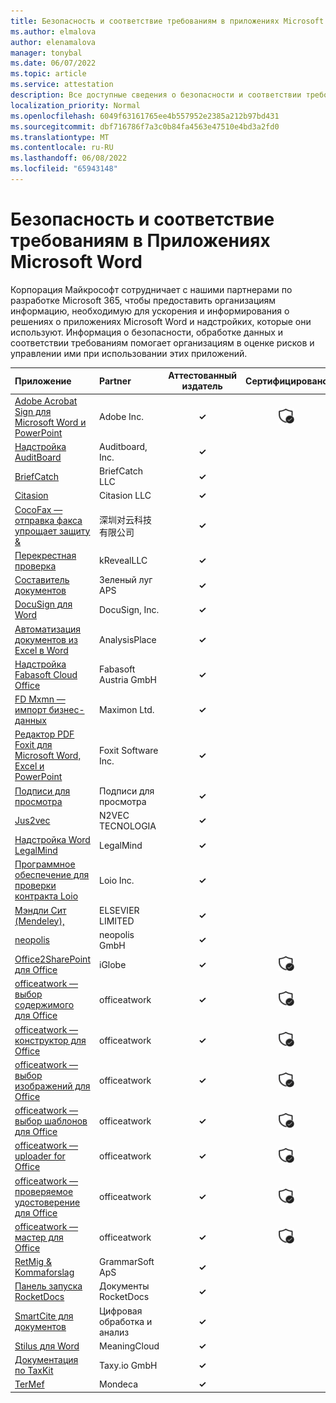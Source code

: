 ```yaml
---
title: Безопасность и соответствие требованиям в приложениях Microsoft Word — все приложения
ms.author: elmalova
author: elenamalova
manager: tonybal
ms.date: 06/07/2022
ms.topic: article
ms.service: attestation
description: Все доступные сведения о безопасности и соответствии требованиям для всех приложений Microsoft Word.
localization_priority: Normal
ms.openlocfilehash: 6049f63161765ee4b557952e2385a212b97bd431
ms.sourcegitcommit: dbf716786f7a3c0b84fa4563e47510e4bd3a2fd0
ms.translationtype: MT
ms.contentlocale: ru-RU
ms.lasthandoff: 06/08/2022
ms.locfileid: "65943148"
---
```

# <a name="microsoft-word-apps-security-and-compliance"></a>Безопасность и соответствие требованиям в Приложениях Microsoft Word

Корпорация Майкрософт сотрудничает с нашими партнерами по разработке Microsoft 365, чтобы предоставить организациям информацию, необходимую для ускорения и информирования о решениях о приложениях Microsoft Word и надстройких, которые они используют. Информация о безопасности, обработке данных и соответствии требованиям помогает организациям в оценке рисков и управлении ими при использовании этих приложений.

| **Приложение** | **Partner** | **Аттестованный издатель** | **Сертифицировано** |
|:--------|:------------|:----------------------:|:-------------:|
| [Adobe Acrobat Sign для Microsoft Word и PowerPoint](./adobe-inc-acrobat-sign-for-microsoft-word-and-powerpoint.md) | Adobe Inc. | **✓** | <img alt="Certified application badge" src="../media/certified-badge.png" height="25" width="25" /> |
| [Надстройка AuditBoard](./auditboard-inc-add-in.md) | Auditboard, Inc. | **✓** |  |
| [BriefCatch](./briefcatch-llc.md) | BriefCatch LLC | **✓** |  |
| [Citasion](./citasion-llc.md) | Citasion LLC | **✓** |  |
| [CocoFax — отправка факса упрощает защиту &amp;](./cocofax-sending-fax-made-easysecure.md) | &#28145;&#22323;&#23545;&#20113;&#31185;&#25216;&#26377;&#38480;&#20844;&#21496; | **✓** |  |
| [Перекрестная проверка](./krevealllc-crosscheck.md) | kRevealLLC | **✓** |  |
| [Составитель документов](./green-meadow-aps-document-drafter.md) | Зеленый луг APS | **✓** |  |
| [DocuSign для Word](./docusign-inc-for-word.md) | DocuSign, Inc. | **✓** |  |
| [Автоматизация документов из Excel в Word](./analysisplace-excel-to-word-document-automation.md) | AnalysisPlace | **✓** |  |
| [Надстройка Fabasoft Cloud Office](./fabasoft-austria-gmbh-cloud-office-add-in.md) | Fabasoft Austria GmbH | **✓** |  |
| [FD Mxmn — импорт бизнес-данных](./maximon-ltd-fd-mxmn-import-business-data.md) | Maximon Ltd. | **✓** |  |
| [Редактор PDF Foxit для Microsoft Word, Excel и PowerPoint](./foxit-software-inc-pdf-editor-for-microsoft-word-excel-and-powerpoint.md) | Foxit Software Inc. | **✓** |  |
| [Подписи для просмотра](./impression-signatures.md) | Подписи для просмотра | **✓** |  |
| [Jus2vec](./n2vec-tecnologia-jus2vec.md) | N2VEC TECNOLOGIA | **✓** |  |
| [Надстройка Word LegalMind](./legalmind-word-addin.md) | LegalMind | **✓** |  |
| [Программное обеспечение для проверки контракта Loio](./loio-inc-contract-review-software.md) | Loio Inc. | **✓** |  |
| [Мэндли Сит (Mendeley),](./elsevier-limited-mendeley-cite.md) | ELSEVIER LIMITED | **✓** |  |
| [neopolis](./neopolis-gmbh.md) | neopolis GmbH | **✓** |  |
| [Office2SharePoint для Office](./iglobe-office2sharepoint-for-office.md) | iGlobe | **✓** | <img alt="Certified application badge" src="../media/certified-badge.png" height="25" width="25" /> |
| [officeatwork — выбор содержимого для Office](./officeatwork-officeatworkcontent-chooser-for-office.md) | officeatwork | **✓** | <img alt="Certified application badge" src="../media/certified-badge.png" height="25" width="25" /> |
| [officeatwork — конструктор для Office](./officeatwork-officeatworkdesigner-for-office.md) | officeatwork | **✓** | <img alt="Certified application badge" src="../media/certified-badge.png" height="25" width="25" /> |
| [officeatwork — выбор изображений для Office](./officeatwork-officeatworkimage-chooser-for-office.md) | officeatwork | **✓** | <img alt="Certified application badge" src="../media/certified-badge.png" height="25" width="25" /> |
| [officeatwork — выбор шаблонов для Office](./officeatwork-officeatworktemplate-chooser-for-office.md) | officeatwork | **✓** | <img alt="Certified application badge" src="../media/certified-badge.png" height="25" width="25" /> |
| [officeatwork — uploader for Office](./officeatwork-officeatworkuploader-for-office.md) | officeatwork | **✓** | <img alt="Certified application badge" src="../media/certified-badge.png" height="25" width="25" /> |
| [officeatwork — проверяемое удостоверение для Office](./officeatwork-officeatworkverifier-for-office.md) | officeatwork | **✓** | <img alt="Certified application badge" src="../media/certified-badge.png" height="25" width="25" /> |
| [officeatwork — мастер для Office](./officeatwork-officeatworkwizard-for-office.md) | officeatwork | **✓** | <img alt="Certified application badge" src="../media/certified-badge.png" height="25" width="25" /> |
| [RetMig &amp; Kommaforslag](./grammarsoft-aps-retmigkommaforslag.md) | GrammarSoft ApS | **✓** |  |
| [Панель запуска RocketDocs](./rocketdocs-launchpad.md) | Документы RocketDocs | **✓** |  |
| [SmartCite для документов](./digital-science-smartcite-for-papers.md) | Цифровая обработка и анализ | **✓** |  |
| [Stilus для Word](./meaningcloud-stilus-for-word.md) | MeaningCloud | **✓** |  |
| [Документация по TaxKit](./taxyio-gmbh-taxkit-docs.md) | Taxy.io GmbH | **✓** |  |
| [TerMef](./mondeca-termef.md) | Mondeca | **✓** |  |
